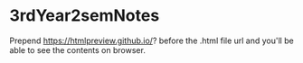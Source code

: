 # 3rdYear2semNotes

Prepend https://htmlpreview.github.io/? before the .html file url and you'll be able to see the contents on browser.
